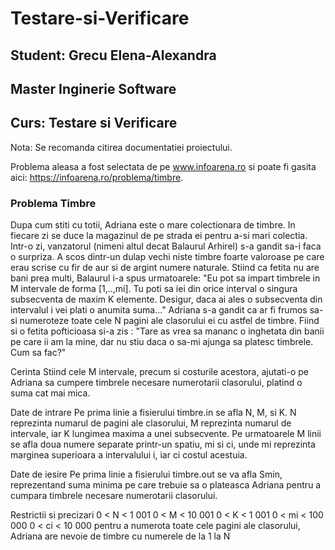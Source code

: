 # Testare-si-Verificare

## Student: Grecu Elena-Alexandra
## Master Inginerie Software
## Curs: Testare si Verificare

Nota: Se recomanda citirea documentatiei proiectului.

Problema aleasa a fost selectata de pe www.infoarena.ro si poate fi gasita aici: https://infoarena.ro/problema/timbre.

### Problema Timbre
Dupa cum stiti cu totii, Adriana este o mare colectionara de timbre. In fiecare zi se duce la magazinul de pe strada ei pentru a-si
mari colectia. Intr-o zi, vanzatorul (nimeni altul decat Balaurul Arhirel) s-a gandit sa-i faca o surpriza. A scos dintr-un dulap vechi
niste timbre foarte valoroase pe care erau scrise cu fir de aur si de argint numere naturale. Stiind ca fetita nu are bani prea multi,
Balaurul i-a spus urmatoarele: "Eu pot sa impart timbrele in M intervale de forma [1,..,mi]. Tu poti sa iei din orice interval o singura
subsecventa de maxim K elemente. Desigur, daca ai ales o subsecventa din intervalul i vei plati o anumita suma..."
Adriana s-a gandit ca ar fi frumos sa-si numeroteze toate cele N pagini ale clasorului ei cu astfel de timbre. Fiind si o fetita
pofticioasa si-a zis : "Tare as vrea sa mananc o inghetata din banii pe care ii am la mine, dar nu stiu daca o sa-mi ajunga sa platesc
timbrele. Cum sa fac?"

Cerinta
Stiind cele M intervale, precum si costurile acestora, ajutati-o pe Adriana sa cumpere timbrele necesare numerotarii clasorului,
platind o suma cat mai mica.

Date de intrare
Pe prima linie a fisierului timbre.in se afla N, M, si K. N reprezinta numarul de pagini ale clasorului, M reprezinta numarul de
intervale, iar K lungimea maxima a unei subsecvente. Pe urmatoarele M linii se afla doua numere separate printr-un spatiu, mi si ci,
unde mi reprezinta marginea superioara a intervalului i, iar ci costul acestuia.

Date de iesire
Pe prima linie a fisierului timbre.out se va afla Smin, reprezentand suma minima pe care trebuie sa o plateasca Adriana pentru a
cumpara timbrele necesare numerotarii clasorului.

Restrictii si precizari
0 < N < 1 001
0 < M < 10 001
0 < K < 1 001
0 < mi < 100 000
0 < ci < 10 000
pentru a numerota toate cele  pagini ale clasorului, Adriana are nevoie de timbre cu numerele de la 1 la N
